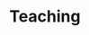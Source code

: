 ---
permalink: /teaching/
title: "Teaching"
collection: teaching
layout: teaching
classes: wide
sort_by: index
sort_order: reverse
---